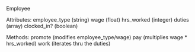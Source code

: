 Employee

Attributes:
employee_type (string)
wage (float)
hrs_worked (integer)
duties (array)
clocked_in? (boolean)

Methods:
promote (modifies employee_type/wage)
pay (multiplies wage * hrs_worked)
work (iterates thru the duties)
